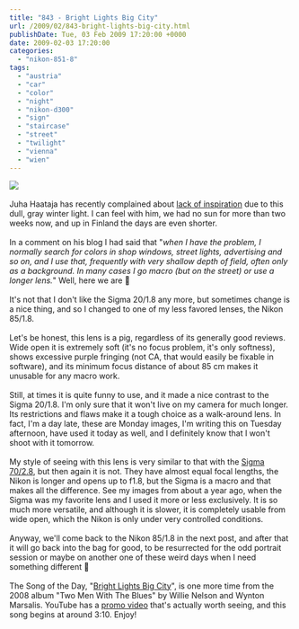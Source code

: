 ```yaml
---
title: "843 - Bright Lights Big City"
url: /2009/02/843-bright-lights-big-city.html
publishDate: Tue, 03 Feb 2009 17:20:00 +0000
date: 2009-02-03 17:20:00
categories: 
  - "nikon-851-8"
tags: 
  - "austria"
  - "car"
  - "color"
  - "night"
  - "nikon-d300"
  - "sign"
  - "staircase"
  - "street"
  - "twilight"
  - "vienna"
  - "wien"
---
```

<a href="https://d25zfm9zpd7gm5.cloudfront.net/1200x1200/2009/20090202_165534_ps.jpg" target="_blank"><img src="https://d25zfm9zpd7gm5.cloudfront.net/0600x0600/2009/20090202_165534_ps.jpg"/></a><br/><br/>Juha Haataja has recently complained about <a href="http://lightscrape.blogspot.com/2009/01/does-light-matter-in-photography.html" target="_blank">lack of inspiration</a> due to this dull, gray winter light. I can feel with him, we had no sun for more than two weeks now, and up in Finland the days are even shorter.<br/><br/><a href="https://d25zfm9zpd7gm5.cloudfront.net/1200x1200/2009/20090202_083041_ps.jpg" target="_blank"><img alt="" border="0" src="https://d25zfm9zpd7gm5.cloudfront.net/0150x0150/2009/20090202_083041_ps.jpg" style="margin: 0pt 10px 0pt 0px; float: left;"/></a> In a comment on his blog I had said that "<span style="font-style:italic">when I have the problem, I normally search for colors in shop windows, street lights, advertising and so on, and I use that, frequently with very shallow depth of field, often only as a background. In many cases I go macro (but on the street) or use a longer lens.</span>" Well, here we are 🙂<br/><br/><a href="https://d25zfm9zpd7gm5.cloudfront.net/1200x1200/2009/20090202_084308_ps.jpg" target="_blank"><img alt="" border="0" src="https://d25zfm9zpd7gm5.cloudfront.net/0150x0150/2009/20090202_084308_ps.jpg" style="margin: 10pt 0px 10px 0pt; float: right;"/></a> It's not that I don't like the Sigma 20/1.8 any more, but sometimes change is a nice thing, and so I changed to one of my less favored lenses, the Nikon 85/1.8.<br/><br/>Let's be honest, this lens is a pig, regardless of its generally good reviews. Wide open it is extremely soft (it's no focus problem, it's only softness), shows excessive purple fringing (not CA, that would easily be fixable in software), and its minimum focus distance of about 85 cm makes it unusable for any macro work.<br/><br/><a href="https://d25zfm9zpd7gm5.cloudfront.net/1200x1200/2009/20090202_163823_ps.jpg" target="_blank"><img alt="" border="0" src="https://d25zfm9zpd7gm5.cloudfront.net/0150x0150/2009/20090202_163823_ps.jpg" style="margin: 0pt 10px 0pt 0px; float: left;"/></a> Still, at times it is quite funny to use, and it made a nice contrast to the Sigma 20/1.8. I'm only sure that it won't live on my camera for much longer. Its restrictions and flaws make it a tough choice as a walk-around lens. In fact, I'm a day late, these are Monday images, I'm writing this on Tuesday afternoon, have used it today as well, and I definitely know that I won't shoot with it tomorrow.<br/><br/><a href="https://d25zfm9zpd7gm5.cloudfront.net/1200x1200/2009/20090202_163201_ps.jpg" target="_blank"><img alt="" border="0" src="https://d25zfm9zpd7gm5.cloudfront.net/0150x0150/2009/20090202_163201_ps.jpg" style="margin: 10pt 0px 10px 0pt; float: right;"/></a> My style of seeing with this lens is very similar to that with the <a href="/search/label/Sigma%2070%2F2.8%20Macro" target="_blank">Sigma 70/2.8</a>, but then again it is not. They have almost equal focal lengths, the Nikon is longer and opens up to f1.8, but the Sigma is a macro and that makes all the difference. See my images from about a year ago, when the Sigma was my favorite lens and I used it more or less exclusively. It is so much more versatile, and although it is slower, it is completely usable from wide open, which the Nikon is only under very controlled conditions.<br/><br/> Anyway, we'll come back to the Nikon 85/1.8 in the next post, and after that it will go back into the bag for good, to be resurrected for the odd portrait session or maybe on another one of these weird days when I need something different 🙂<br/><br/>The Song of the Day, "<a href="http://www.lyricsmode.com/lyrics/w/willie_nelson/bright_lights_big_city.html" target="_blank">Bright Lights Big City</a>", is one more time from the 2008 album "Two Men With The Blues" by Willie Nelson and Wynton Marsalis. YouTube has a <a href="http://www.youtube.com/watch?v=NaPX7761DiI&feature=related" target="_blank">promo video</a> that's actually worth seeing, and this song begins at around 3:10. Enjoy!

